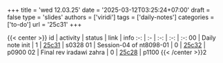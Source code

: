+++
title = 'wed 12.03.25'
date = '2025-03-12T03:25:24+07:00'
draft = false
type = 'slides'
authors = ['viridi']
tags = ['daily-notes']
categories = ['to-do']
url = '25c31'
+++

{{< center >}}
id | activity | status | link | info
:-: | :- | :-: | :-: | :-:
00 | Daily note init         | 1 | [25c31](/notes/25c31) | s0328
01 | Session-04 of nt8098-01 | 0 | [25c32](/notes/25c32) | p0900
02 | Final rev iradawi zahra | 0 | [25c28](/notes/25c28) | p1100
{{< /center >}}2

